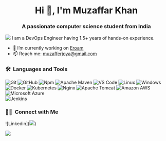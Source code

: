 <h1 align="center">Hi 👋, I'm Muzaffar Khan</h1>
<h3 align="center">A passionate computer science student from India</h3>

![](https://muzaffar.tk)
I am a DevOps Engineer having 1.5+ years of hands-on experience.

- 🔭 I’m currently working on [Eroam](https://eroam.com/)
- 📫 Reach me: muzafferjoya@gmail.com

### 🛠 &nbsp;Languages and Tools


![Git](https://img.shields.io/badge/-Git-%23F05032?style=for-the-badge&logo=git&logoColor=%23ffffff)
![GitHub](https://img.shields.io/badge/-GitHub-181717?style=for-the-badge&logo=github)
![Npm](https://img.shields.io/badge/-npm-CB3837?style=for-the-badge&logo=npm)
![Apache Maven](https://img.shields.io/badge/-apache%20maven-C71A36?style=for-the-badge&logo=apache%20maven) 
![VS Code](http://img.shields.io/badge/-VS%20Code-007ACC?style=for-the-badge&logo=visual-studio-code&logoColor=ffffff)
![Linux](http://img.shields.io/badge/-Linux-0078D6?style=for-the-badge&logo=linux&logoColor=ffffff)
![Windows](https://img.shields.io/badge/-Windows-0078D6?style=for-the-badge&logo=Windows&logoColor=ffffff)
<br/>
![Docker](https://img.shields.io/badge/-Docker-2496ED?style=for-the-badge&logo=docker&logoColor=ffffff)
![Kubernetes](https://img.shields.io/badge/-Kubernetes-326CE5?style=for-the-badge&logo=Kubernetes&logoColor=ffffff)
![Nginx](https://img.shields.io/badge/-Nginx-009639?style=for-the-badge&logo=Nginx&logoColor=ffffff)
![Apache Tomcat](https://img.shields.io/badge/-Apache%20Tomcat-F8DC75?style=for-the-badge&logo=Apache%20Tomcat&logoColor=ffffff)
![Amazon AWS](https://img.shields.io/badge/-Amazon%20AWS-232F3E?style=for-the-badge&logo=amazon%20aws&logoColor=white)
![Microsoft Azure](https://img.shields.io/badge/-microsoft%20azure-0078D4?style=for-the-badge&logo=microsoft%20azure)
<br/>
![Jenkins](https://img.shields.io/badge/-Jenkins-D24939?style=for-the-badge&logo=Jenkins&logoColor=ffffff)

### 🤝🏻 &nbsp;Connect with Me



![Linkedin](<a href="https://linkedin.com/in/muzaffarjoya"><img src="https://img.shields.io/badge/-Linkedin-0A66C2?style=for-the-badge&logo=Linkedin&logoColor=ffffff"/></a>)

<a href="https://www.youtube.com/channel/UCbmYwoW7ZUzS2DgtUN5pzcg"><img src="https://img.shields.io/badge/-YouTube-FF0000?style=for-the-badge&logo=YouTube&logoColor=ffffff"/></a>
